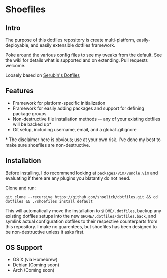 # Shoefiles

## Intro

The purpose of this dotfiles repository is create multi-platform, easily-deployable, and easily extensible dotfiles framework.

Poke around the various config files to see my tweaks from the default. See the wiki for details what is supported and on extending. Pull requests welcome.

Loosely based on [Serubin's Dotfiles](https://github.com/Serubin/dotfiles) 

## Features

* Framework for platform-specific initialization
* Framework for easily adding packages and support for defining package groups
* Non-destructive file installation methods -- any of your existing dotfiles will be backed up*
* Git setup, including username, email, and a global .gitignore

\* The disclaimer here is obvious; use at your own risk. I've done my best to make sure shoefiles are non-destructive.

## Installation

Before installing, I do recommend looking at `packages/vim/vundle.vim` and evaluating if there are any plugins you blatantly do not need.

Clone and run:

    git clone --recursive https://github.com/shoelick/dotfiles.git && cd dotfiles && ./shoefiles install default

This will automatically move the installation to `$HOME/.dotfiles`, backup any existing dotfiles setups into the new `$HOME/.dotfiles/dotfiles.back`, and symlink actual configuration dotfiles to their respective counterparts from this repository. I make no guarentees, but shoefiles has been designed to be non-destructive unless it asks first.

## OS Support
* OS X (via Homebrew)
* Debian (Coming soon)
* Arch (Coming soon)

